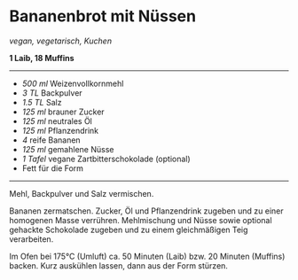 # Bananenbrot mit Nüssen

*vegan, vegetarisch, Kuchen*

**1 Laib, 18 Muffins**

---

- *500 ml* Weizenvollkornmehl
- *3 TL* Backpulver
- *1.5 TL* Salz
- *125 ml* brauner Zucker
- *125 ml* neutrales Öl
- *125 ml* Pflanzendrink
- *4* reife Bananen
- *125 ml* gemahlene Nüsse
- *1 Tafel* vegane Zartbitterschokolade (optional)
- Fett für die Form

---

Mehl, Backpulver und Salz vermischen.

Bananen zermatschen. Zucker, Öl und Pflanzendrink zugeben und zu einer homogenen Masse verrühren. Mehlmischung und Nüsse sowie optional gehackte Schokolade zugeben und zu einem gleichmäßigen Teig verarbeiten.

Im Ofen bei 175°C (Umluft) ca. 50 Minuten (Laib) bzw. 20 Minuten (Muffins) backen. Kurz auskühlen lassen, dann aus der Form stürzen.
